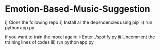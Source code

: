 # Emotion-Based-Music-Suggestion
i) Clone the following repo
ii) Install all the dependencies using pip
iii) run python app.py

if you want to train the model again:
i) Enter ./spotify.py
ii) Uncomment the training lines of codes
iii) run python app.py

